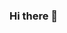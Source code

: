 ### Hi there 👋

<!--
**itsKannapi/itsKannapi** is a ✨ _special_ ✨ repository because its `README.md` (this file) appears on your GitHub profile.

Here are some ideas to get you started:

- 🔭 I’m currently working on some side projects!
- 🌱 I’m currently learning Java
- 👯 I’m looking to collaborate on a fancy Magic 8 ball site
- 🤔 I’m looking for help in a deep understanding of Java
- 💬 Ask me about anything tbh
- 📫 How to reach me: Twitter
- 😄 Pronouns: he/him/his
- ⚡ About me: Just a kid from the midwest who plays hockey and Valorant that loves coding :D!
-->
